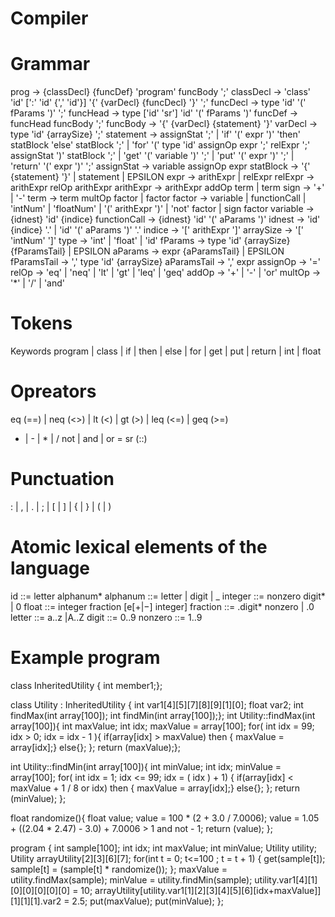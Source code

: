 # Compiler

# Grammar

prog -> {classDecl} {funcDef} 'program' funcBody ';'
classDecl -> 'class' 'id' [':' 'id' {',' 'id'}] '{' {varDecl} {funcDecl} '}' ';'
funcDecl -> type 'id' '(' fParams ')' ';'
funcHead -> type ['id' 'sr'] 'id' '(' fParams ')'
funcDef -> funcHead funcBody ';'
funcBody -> '{' {varDecl} {statement} '}'
varDecl -> type 'id' {arraySize} ';'
statement -> assignStat ';'
 | 'if' '(' expr ')' 'then' statBlock 'else' statBlock ';'
 | 'for' '(' type 'id' assignOp expr ';' relExpr ';' assignStat ')' statBlock ';'
 | 'get' '(' variable ')' ';'
 | 'put' '(' expr ')' ';'
 | 'return' '(' expr ')' ';'
assignStat -> variable assignOp expr
statBlock -> '{' {statement} '}' | statement | EPSILON
expr -> arithExpr | relExpr
relExpr -> arithExpr relOp arithExpr
arithExpr -> arithExpr addOp term | term
sign -> '+' | '-'
term -> term multOp factor | factor
factor -> variable
 | functionCall
 | 'intNum' | 'floatNum'
 | '(' arithExpr ')'
 | 'not' factor
 | sign factor
variable -> {idnest} 'id' {indice}
functionCall -> {idnest} 'id' '(' aParams ')'
idnest -> 'id' {indice} '.'
 | 'id' '(' aParams ')' '.'
indice -> '[' arithExpr ']'
arraySize -> '[' 'intNum' ']'
type -> 'int' | 'float' | 'id'
fParams -> type 'id' {arraySize} {fParamsTail} | EPSILON
aParams -> expr {aParamsTail} | EPSILON
fParamsTail -> ',' type 'id' {arraySize}
aParamsTail -> ',' expr
assignOp -> '='
relOp -> 'eq' | 'neq' | 'lt' | 'gt' | 'leq' | 'geq'
addOp -> '+' | '-' | 'or'
multOp -> '*' | '/' | 'and'



# Tokens
Keywords program | class |
if | then | else | for | get | put | return |
int | float

# Opreators 
eq (==) | neq (<>) | lt (<) | gt (>) | leq (<=) | geq (>=)
 + | - | * | /
 not | and | or
 =
 sr (::)

# Punctuation 
: | , | . | ; | [ | ] | { | } | ( | )


# Atomic lexical elements of the language
id ::= letter alphanum*
alphanum ::= letter | digit | _
integer ::= nonzero digit* | 0
float ::= integer fraction [e[+|−] integer]
fraction ::= .digit* nonzero | .0
letter ::= a..z |A..Z
digit ::= 0..9
nonzero ::= 1..9



# Example program

class InheritedUtility {
 int member1;};
 
class Utility : InheritedUtility {
 int var1[4][5][7][8][9][1][0];
 float var2;
 int findMax(int array[100]);
 int findMin(int array[100]);};
int Utility::findMax(int array[100]){
 int maxValue;
 int idx;
 maxValue = array[100];
 for( int idx = 99; idx > 0; idx = idx - 1 ){
 if(array[idx] > maxValue) then {
 maxValue = array[idx];}
 else{};
 };
 return (maxValue);};

int Utility::findMin(int array[100]){
  int minValue;
  int idx;
  minValue = array[100];
  for( int idx = 1; idx <= 99; idx = ( idx ) + 1) {
  if(array[idx] < maxValue + 1 / 8 or idx) then {
  maxValue = array[idx];}
  else{};
  };
  return (minValue);
};

float randomize(){
 float value;
 value = 100 * (2 + 3.0 / 7.0006);
 value = 1.05 + ((2.04 * 2.47) - 3.0) + 7.0006 > 1 and not - 1;
 return (value);
 };

program {
 int sample[100];
 int idx;
 int maxValue;
 int minValue;
 Utility utility;
 Utility arrayUtility[2][3][6][7];
 for(int t = 0; t<=100 ; t = t + 1) {
 get(sample[t]);
 sample[t] = (sample[t] * randomize());
 };
 maxValue = utility.findMax(sample);
 minValue = utility.findMin(sample);
 utility.var1[4][1][0][0][0][0][0] = 10;
 arrayUtility[utility.var1[1][2][3][4][5][6][idx+maxValue]][1][1][1].var2 = 2.5;
 put(maxValue);
 put(minValue);
}; 

